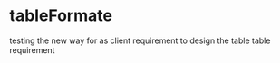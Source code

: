 # tableFormate
testing the new way for as client requirement to design the table table requirement 
